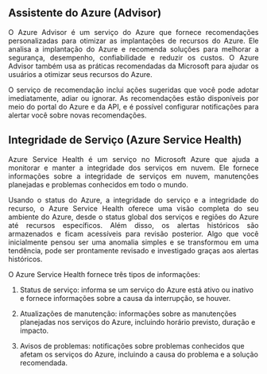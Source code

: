 ## Assistente do Azure (Advisor)

<p align="justify">O Azure Advisor é um serviço do Azure que fornece recomendações personalizadas para otimizar as implantações de recursos do Azure. Ele analisa a implantação do Azure e recomenda soluções para melhorar a segurança, desempenho, confiabilidade e reduzir os custos. O Azure Advisor também usa as práticas recomendadas da Microsoft para ajudar os usuários a otimizar seus recursos do Azure.</p>

<p align="justify">O serviço de recomendação inclui ações sugeridas que você pode adotar imediatamente, adiar ou ignorar.
As recomendações estão disponíveis por meio do portal do Azure e da API, e é possível configurar notificações para alertar você sobre novas recomendações.</p>

## Integridade de Serviço (Azure Service Health)

<p align="justify">Azure Service Health é um serviço no Microsoft Azure que ajuda a monitorar e manter a integridade dos serviços em nuvem. Ele fornece informações sobre a integridade de serviços em nuvem, manutenções planejadas e problemas conhecidos em todo o mundo.</p>

<p align="justify">Usando o status do Azure, a integridade do serviço e a integridade do recurso, o Azure Service Health oferece uma visão completa do seu ambiente do Azure, desde o status global dos serviços e regiões do Azure até recursos específicos. Além disso, os alertas históricos são armazenados e ficam acessíveis para revisão posterior. Algo que você inicialmente pensou ser uma anomalia simples e se transformou em uma tendência, pode ser prontamente revisado e investigado graças aos alertas históricos.</p>

<p align="justify">O Azure Service Health fornece três tipos de informações:</p>

1. Status de serviço: informa se um serviço do Azure está ativo ou inativo e fornece informações sobre a causa da interrupção, se houver.

2. Atualizações de manutenção: informações sobre as manutenções planejadas nos serviços do Azure, incluindo horário previsto, duração e impacto.

3. Avisos de problemas: notificações sobre problemas conhecidos que afetam os serviços do Azure, incluindo a causa do problema e a solução recomendada.